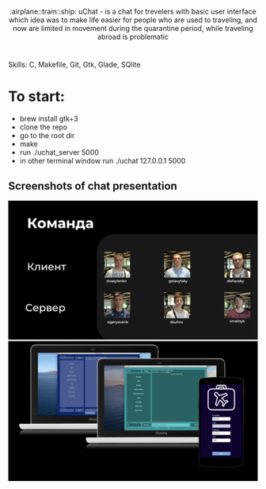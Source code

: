 <p align="center"> :airplane::tram::ship: uChat - is a chat for trevelers with basic user interface which idea was to make life easier for people who are used to traveling, and now are limited in movement during the quarantine period, while traveling abroad is problematic</p>

#  

Skills: C, Makefile, Git, Gtk, Glade, SQlite


# To start:
- brew install gtk+3
- clone the repo
- go to the root dir
- make
- run ./uchat_server 5000
- in other terminal window run ./uchat 127.0.0.1 5000



## Screenshots of chat presentation

<a href="https://github.com/dufrane/uChat" target="_blank">
  <img src="https://github.com/dufrane/uChat/blob/main/.git_images/screenshot1.png?raw=true">
</a>
<a href="https://github.com/dufrane/uChat" target="_blank">
  <img src="https://github.com/dufrane/uChat/blob/main/.git_images/screenshot2.png?raw=true">
</a>


